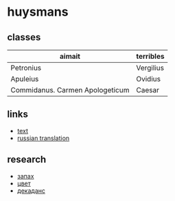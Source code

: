 # huysmans

## classes

| aimait                          | terribles |
|---------------------------------|-----------|
| Petronius                       | Vergilius |
| Apuleius                        | Ovidius   |
| Commidanus. Carmen Apologeticum | Caesar    |

## links

* [text](http://abu.cnam.fr/cgi-bin/donner_unformated?arebours1)
* [russian translation](https://librebook.me/naoborot/vol1/4#page=last)

## research

* [запах](https://cyberleninka.ru/article/n/kulturfilosofiya-zapaha-v-romane-zh-k-gyuismansa-naoborot)
* [цвет](https://cyberleninka.ru/article/n/simvolika-tsveta-i-sveta-v-romane-zh-k-gyuysmansa-naoborot)
* [декаданс](https://cyberleninka.ru/article/n/etopeya-sara-peladana-latinskiy-dekadans-i-semantika-kontsepta-d-cadence-vo-frantsii-1880-h-gg)
